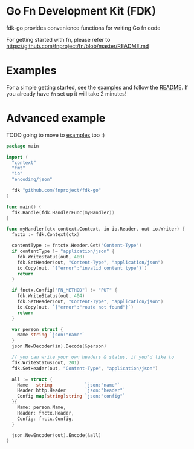 # Go Fn Development Kit (FDK)

fdk-go provides convenience functions for writing Go fn code

For getting started with fn, please refer to https://github.com/fnproject/fn/blob/master/README.md

# Examples

For a simple getting started, see the [examples](/examples/hello) and follow
the [README](/examples/hello/README.md). If you already have `fn` set up it
will take 2 minutes!

# Advanced example

TODO going to move to [examples](examples/) too :)

```go
package main

import (
  "context"
  "fmt"
  "io"
  "encoding/json"

  fdk "github.com/fnproject/fdk-go"
)

func main() {
  fdk.Handle(fdk.HandlerFunc(myHandler))
}

func myHandler(ctx context.Context, in io.Reader, out io.Writer) {
  fnctx := fdk.Context(ctx)

  contentType := fntctx.Header.Get("Content-Type")
  if contentType != "application/json" {
    fdk.WriteStatus(out, 400)
    fdk.SetHeader(out, "Content-Type", "application/json")
    io.Copy(out, `{"error":"invalid content type"}`)
    return
  }

  if fnctx.Config["FN_METHOD"] != "PUT" {
    fdk.WriteStatus(out, 404)
    fdk.SetHeader(out, "Content-Type", "application/json")
    io.Copy(out, `{"error":"route not found"}`)
    return
  }

  var person struct {
    Name string `json:"name"`
  }
  json.NewDecoder(in).Decode(&person)

  // you can write your own headers & status, if you'd like to
  fdk.WriteStatus(out, 201)
  fdk.SetHeader(out, "Content-Type", "application/json")

  all := struct {
    Name   string            `json:"name"`
    Header http.Header       `json:"header"`
    Config map[string]string `json:"config"`
  }{
    Name: person.Name,
    Header: fnctx.Header,
    Config: fnctx.Config,
  }

  json.NewEncoder(out).Encode(&all)
}
```
